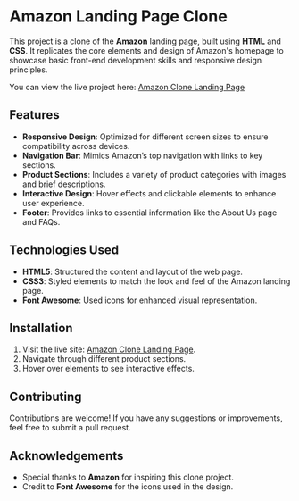 # Amazon Landing Page Clone

This project is a clone of the **Amazon** landing page, built using **HTML** and **CSS**. It replicates the core elements and design of Amazon's homepage to showcase basic front-end development skills and responsive design principles.

You can view the live project here: [Amazon Clone Landing Page](https://amazon-clone-byte.netlify.app/)

## Features

- **Responsive Design**: Optimized for different screen sizes to ensure compatibility across devices.
- **Navigation Bar**: Mimics Amazon’s top navigation with links to key sections.
- **Product Sections**: Includes a variety of product categories with images and brief descriptions.
- **Interactive Design**: Hover effects and clickable elements to enhance user experience.
- **Footer**: Provides links to essential information like the About Us page and FAQs.

## Technologies Used

- **HTML5**: Structured the content and layout of the web page.
- **CSS3**: Styled elements to match the look and feel of the Amazon landing page.
- **Font Awesome**: Used icons for enhanced visual representation.

## Installation

1. Visit the live site: [Amazon Clone Landing Page](https://amazon-clone-byte.netlify.app/).
2. Navigate through different product sections.
3. Hover over elements to see interactive effects.

## Contributing

Contributions are welcome! If you have any suggestions or improvements, feel free to submit a pull request.


## Acknowledgements

- Special thanks to **Amazon** for inspiring this clone project.
- Credit to **Font Awesome** for the icons used in the design.
